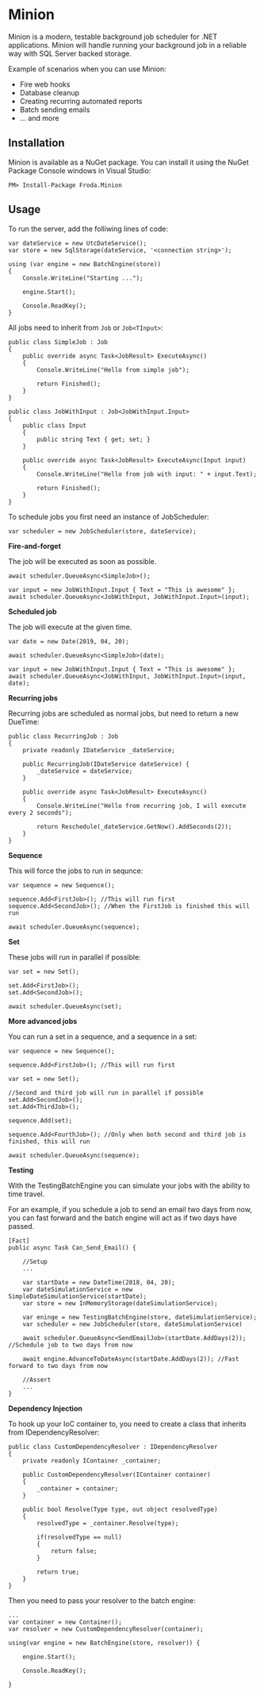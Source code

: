 # Minion

Minion is a modern, testable background job scheduler for .NET applications.
Minion will handle running your background job in a reliable way with SQL Server backed storage.

Example of scenarios when you can use Minion:

* Fire web hooks
* Database cleanup
* Creating recurring automated reports
* Batch sending emails
* ... and more

## Installation

Minion is available as a NuGet package. You can install it using the NuGet Package Console windows in Visual Studio:

```
PM> Install-Package Froda.Minion
```

## Usage

To run the server, add the folliwing lines of code:

```
var dateService = new UtcDateService();
var store = new SqlStorage(dateService, '<connection string>');

using (var engine = new BatchEngine(store))
{
    Console.WriteLine("Starting ...");

    engine.Start();

    Console.ReadKey();
}
```

All jobs need to inherit from `Job` or `Job<TInput>`:

```
public class SimpleJob : Job
{
    public override async Task<JobResult> ExecuteAsync()
    {
        Console.WriteLine("Hello from simple job");

        return Finished();
    }
}

public class JobWithInput : Job<JobWithInput.Input>
{
    public class Input
    {
        public string Text { get; set; }
    }

    public override async Task<JobResult> ExecuteAsync(Input input)
    {
        Console.WriteLine("Hello from job with input: " + input.Text);

        return Finished();
    }
}
```


To schedule jobs you first need an instance of JobScheduler:
```
var scheduler = new JobScheduler(store, dateService);
```

**Fire-and-forget**

The job will be executed as soon as possible.

```
await scheduler.QueueAsync<SimpleJob>();

var input = new JobWithInput.Input { Text = "This is awesome" };
await scheduler.QueueAsync<JobWithInput, JobWithInput.Input>(input);
```

**Scheduled job**

The job will execute at the given time.

```
var date = new Date(2019, 04, 20);

await scheduler.QueueAsync<SimpleJob>(date);

var input = new JobWithInput.Input { Text = "This is awesome" };
await scheduler.QueueAsync<JobWithInput, JobWithInput.Input>(input, date);
```

**Recurring jobs**

Recurring jobs are scheduled as normal jobs, but need to return a new DueTime:

```
public class RecurringJob : Job
{
    private readonly IDateService _dateService;

    public RecurringJob(IDateService dateService) {
        _dateService = dateService;
    }

    public override async Task<JobResult> ExecuteAsync()
    {
        Console.WriteLine("Hello from recurring job, I will execute every 2 seconds");

        return Reschedule(_dateService.GetNow().AddSeconds(2));
    }
}
```

**Sequence**

This will force the jobs to run in sequnce:

```
var sequence = new Sequence();

sequence.Add<FirstJob>(); //This will run first
sequence.Add<SecondJob>(); //When the FirstJob is finished this will run

await scheduler.QueueAsync(sequence);
```

**Set**

These jobs will run in parallel if possible:

```
var set = new Set();

set.Add<FirstJob>();
set.Add<SecondJob>();

await scheduler.QueueAsync(set);
```

**More advanced jobs**

You can run a set in a sequence, and a sequence in a set:

```
var sequence = new Sequence();

sequence.Add<FirstJob>(); //This will run first

var set = new Set();

//Second and third job will run in parallel if possible
set.Add<SecondJob>(); 
set.Add<ThirdJob>(); 

sequence.Add(set);

sequence.Add<FourthJob>(); //Only when both second and third job is finished, this will run

await scheduler.QueueAsync(sequence);
```

**Testing**

With the TestingBatchEngine you can simulate your jobs with the ability to time travel.

For an example, if you schedule a job to send an email two days from now, you can fast forward and the batch engine will act as if two days have passed.

```
[Fact]
public async Task Can_Send_Email() {

    //Setup
    ...

    var startDate = new DateTime(2018, 04, 20);
    var dateSimulationService = new SimpleDateSimulationService(startDate);
    var store = new InMemoryStorage(dateSimulationService);

    var eninge = new TestingBatchEngine(store, dateSimulationService);
    var scheduler = new JobScheduler(store, dateSimulationService)

    await scheduler.QueueAsync<SendEmailJob>(startDate.AddDays(2)); //Schedule job to two days from now

    await engine.AdvanceToDateAsync(startDate.AddDays(2)); //Fast forward to two days from now

    //Assert
    ...
}
```

**Dependency Injection**

To hook up your IoC container to, you need to create a class that inherits from IDependencyResolver:

```
public class CustomDependencyResolver : IDependencyResolver 
{
    private readonly IContainer _container;

    public CustomDependencyResolver(IContainer container) 
    {
        _container = container;
    }

    public bool Resolve(Type type, out object resolvedType)
    {
        resolvedType = _container.Resolve(type);

        if(resolvedType == null)
        {
            return false;    
        }

        return true;
    }
}
```

Then you need to pass your resolver to the batch engine:
```
...
var container = new Container();
var resolver = new CustomDependencyResolver(container);

using(var engine = new BatchEngine(store, resolver)) {

    engine.Start();

    Console.ReadKey();

}
```